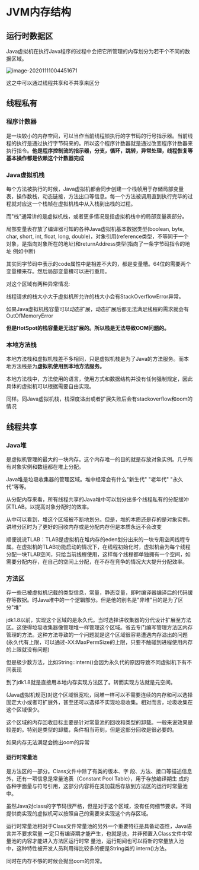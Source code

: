 # JVM内存结构

## 运行时数据区

Java虚拟机在执行Java程序的过程中会把它所管理的内存划分为若干个不同的数据区域。

![image-20201111004451671](https://zouyishan.oss-cn-beijing.aliyuncs.com/images/20201111004500.png)



这之中可以通过线程共享和不共享来区分

## 线程私有

### 程序计数器

是一块较小的内存空间，可以当作当前线程锁执行的字节码的行号指示器。当前线程的执行是通过执行字节码来的。所以这个程序计数器就是通过改变程序计数器来执行指令。**他是程序控制流的指示器，分支，循环，跳转，异常处理，线程恢复等基本操作都是依赖这个计数器完成**



### Java虚拟机栈

每个方法被执行的时候，Java虚拟机都会同步创建一个栈帧用于存储局部变量表，操作数栈，动态链接，方法出口等信息。每一个方法被调用直到执行完毕的过程就对应这一个栈帧在虚拟机栈中从入栈到出栈的过程。

而"栈"通常讲的是虚拟机栈，或者更多情况是指虚拟机栈中的局部变量表部分。

局部变量表存放了编译器可知的各种Java虚拟机基本数据类型(boolean, byte, char, short, int, float, long, double)，对象引用(reference类型，不等同于一个对象，是指向对象所在的地址)和returnAddress类型(指向了一条字节码指令的地址 例如中断)

其实同字节码中表示的code属性中是相差不大的，都是变量槽。64位的需要两个变量槽来存。然后局部变量槽可以进行重用。



对这个区域有两种异常情况:

线程请求的栈大小大于虚拟机所允许的栈大小会有StackOverflowError异常。

如果Java虚拟机栈容量可以动态扩展，动态扩展后都无法满足线程的需求就会有OutOfMemoryError

**但是HotSpot的栈容量是无法扩展的。所以栈是无法导致OOM问题的。**




### 本地方法栈

本地方法栈和虚拟机栈差不多相同，只是虚拟机栈是为了Java的方法服务。而本地方法栈是为**虚拟机使用到本地方法服务。** 

本地方法栈中，方法使用的语言，使用方式和数据结构并没有任何强制规定，因此具体的虚拟机可以根据需要自由实现。

同样。同Java虚拟机栈，栈深度溢出或者扩展失败后会有stackoverflow和oom的情况



## 线程共享

### Java堆

是虚拟机管理的最大的一块内存。这个内存唯一的目的就是存放对象实例。几乎所有对象实例和数组都在堆上分配。

Java堆是垃圾收集器的管理区域。堆中经常会有什么"新生代" "老年代" "永久代"等等。

从分配内存来看，所有线程共享的Java堆中可以划分出多个线程私有的分配缓冲区TLAB。以提高对象分配时的效率。

从中可以看到，堆这个区域被不断地划分。但是，堆的本质还是存的是对象实例，讲堆分区时为了更好的回收内存或是分配内存但是本质永远不会改变



顺便说说TLAB：TLAB是虚拟机在堆内存的eden划分出来的一块专用空间线程专属。在虚拟机的TLAB功能启动的情况下，在线程初始化时，虚拟机会为每个线程分配一块TLAB空间，只给当前线程使用，这样每个线程都单独拥有一个空间，如需要分配内存，在自己的空间上分配，在不存在竞争的情况大大提升分配效率。



### 方法区

存一些已被虚拟机记载的类型信息，常量，静态变量，即时编译器编译后的代码缓存等数据。时Java堆中的一个逻辑部分。但是他的别名是"非堆"目的是为了区分"堆"



jdk1.8以前，实现这个区域的是永久代。当时选择讲收集器的分代设计扩展至方法区。这使得垃圾收集器像管理堆一样管理这个区域。省去专门编写管理方法区内存管理的方法。这种方法导致的一个问题就是这个区域很容易遭遇内存溢出的问题(永久代有上限，可以通过-XX:MaxPermSize的上限，只要不触碰到进程使用内存的上限就没有问题)



但是极少数方法，比如String::intern()会因为永久代的原因导致不同虚拟机下有不同表现



到了jdk1.8就是直接用本地内存实现方法区了。转而实现方法就是元空间。

(Java虚拟机规范)对这个区域很宽松，同堆一样可以不需要连续的内存和可以选择固定大小或者可扩展外，甚至还可以选择不实现垃圾收集。相对而言，垃圾收集在这个区域很少。

这个区域的内存回收目标主要是针对常量池的回收和类型的卸载。一般来说效果是较差的。特别是类型的卸载，条件相当苛刻，但是这部分回收是很必要的。

如果内存无法满足会抛出oom的异常



#### 运行时常量池

是方法区的一部分。Class文件中除了有类的版本、字 段、方法、接口等描述信息外，还有一项信息是常量池表（Constant Pool Table），用于存放编译期生 成的各种字面量与符号引用，这部分内容将在类加载后存放到方法区的运行时常量池中。

虽然Java对class的字节码很严格，但是对于这个区域，没有任何细节要求。不同提供商实现的虚拟机可以按照自己的需要来实现这个内存区域。

运行时常量池相对于Class文件常量池的另外一个重要特征是具备动态性，Java语言并不要求常量 一定只有编译期才能产生，也就是说，并非预置入Class文件中常量池的内容才能进入方法区运行时常 量池，运行期间也可以将新的常量放入池中，这种特性被开发人员利用得比较多的便是String类的 intern()方法。

同时在内存不够的时候会抛出oom的异常。
